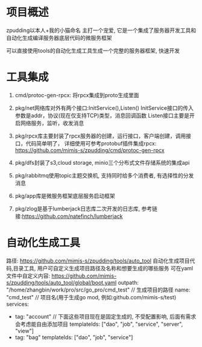# 项目概述
zpudding以本人+我的小猫命名 主打一个宠爱, 
它是一个集成了服务器开发工具和自动化生成编译服务器底层代码的微服务框架

可以直接使用tools的自动化生成工具生成一个完整的服务器框架, 快速开发

# 工具集成

1.  cmd/protoc-gen-rpcx: 将rpcx集成到proto生成里面

2.  pkg/net网络库对外有两个接口:InitService(),Listen()
    InitService接口的传入参数是addr，协议(现在仅支持TCP)类型，消息回调函数
    Listen接口主要是开启网络服务，监听，收发消息

3.  pkg/rpcx库主要封装了rpcx服务器的创建，运行接口，客户端创建，调用接口，代码简单明了，
    详细使用可参考protobuf插件集成rpcx: https://github.com/mimis-s/zpudding/cmd/protoc-gen-rpcx

4.  pkg/dfs封装了s3,cloud storage, minio三个分布式文件存储系统的集成api

5.  pkg/rabbitmq使用topic主题交换机, 支持同时给多个消费者, 有选择性的分发消息

6.  pkg/app库是微服务框架底层服务启动框架

7.  pkg/zlog是基于lumberjack日志库二次开发的日志库, 参考链接:https://github.com/natefinch/lumberjack

# 自动化生成工具
路径: https://github.com/mimis-s/zpudding/tools/auto_tool
自动化生成项目代码,目录工具, 用户可自定义生成项目路径及名称和想要生成的哪些服务
可在yaml文件中自定义内容: https://github.com/mimis-s/zpudding/tools/auto_tool/global/boot.yaml
outpath: "/home/zhangbin/work/pro/src/go_pro/cmd_test" // 生成项目的路径
name: "cmd_test" // 项目名(用于生成go mod, 例如:github.com/mimis-s/test)
services:
  - tag: "account"
    // 下面这些项目现在是固定生成的, 不受配置影响, 后面有需求会考虑能自由添加项目
    templateIds: ["dao", "job", "service", "server", "view"] 
  - tag: "bag"
    templateIds: ["dao", "job", "service"]